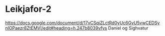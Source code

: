 # Leikjafor-2
https://docs.google.com/document/d/17vCSqjZLctRd0yUc6GvU5vwCEDSynIOPaezr8ZtEMVI/edit#heading=h.247b8039vfys
Daníel og Sighvatur
